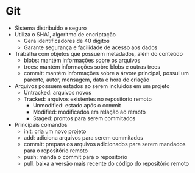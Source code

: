 # Git
- Sistema distribuido e seguro
- Utiliza o SHA1, algoritmo de encriptação
  - Gera identificadores de 40 digitos
  - Garante segurança e facilidade de acesso aos dados
- Trabalha com objetos que possuem metadados, além do conteúdo
  - blobs: mantém informações sobre os arquivos
  - trees: mantém informações sobre blobs e outras trees
  - commit: mantém informações sobre a árvore principal, possui um parente, autor, mensagem, data e hora de criação
- Arquivos possuem estados ao serem incluidos em um projeto
  - Untracked: arquivos novos
  - Tracked: arquivos existentes no repositorio remoto
    - Unmodified: estado após o commit
    - Modified: modificados em relação ao remoto
    - Staged: prontos para serem commitados
- Principais comandos
  - init: cria um novo projeto
  - add: adiciona arquivos para serem commitados
  - commit: prepara os arquivos adicionados para serem mandados para o repositório remoto
  - push: manda o commit para o repositório
  - pull: baixa a versão mais recente do código do repositório remoto
